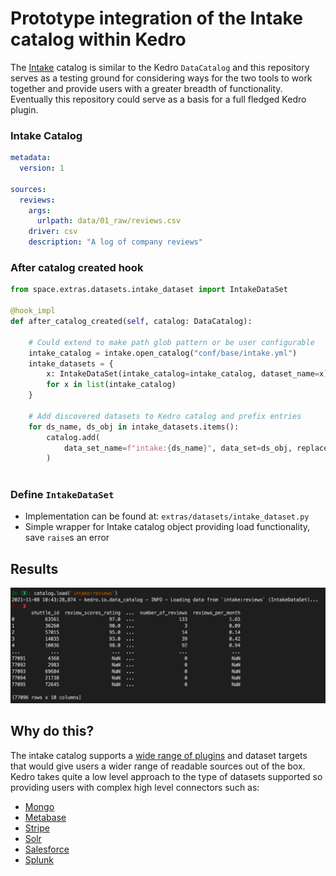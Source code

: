 # Prototype integration of the Intake catalog within Kedro

The [Intake](https://intake.readthedocs.io/) catalog is similar to the Kedro `DataCatalog` and this repository serves as a testing ground for considering ways for the two tools to work together and provide users with a greater breadth of functionality. Eventually this repository could serve as a basis for a full fledged Kedro plugin.

### Intake Catalog

```yaml
metadata:
  version: 1

sources:
  reviews:
    args:
      urlpath: data/01_raw/reviews.csv
    driver: csv
    description: "A log of company reviews"
```

### After catalog created hook

```python
from space.extras.datasets.intake_dataset import IntakeDataSet

@hook_impl
def after_catalog_created(self, catalog: DataCatalog):

    # Could extend to make path glob pattern or be user configurable
    intake_catalog = intake.open_catalog("conf/base/intake.yml")
    intake_datasets = {
        x: IntakeDataSet(intake_catalog=intake_catalog, dataset_name=x)
        for x in list(intake_catalog)
    }

    # Add discovered datasets to Kedro catalog and prefix entries 
    for ds_name, ds_obj in intake_datasets.items():
        catalog.add(
            data_set_name=f"intake:{ds_name}", data_set=ds_obj, replace=True
        )
    
```

### Define `IntakeDataSet`

- Implementation can be found at: `extras/datasets/intake_dataset.py`
- Simple wrapper for Intake catalog object providing load functionality, save `raise`s an error

## Results

![example](demo.png)

## Why do this?

The intake catalog supports a [wide range of plugins](https://intake.readthedocs.io/en/latest/plugin-directory.html) and dataset targets that would give users a wider range of readable sources out of the box. Kedro takes quite a low level approach to the type of datasets supported so providing users with complex high level connectors such as:

- [Mongo](https://github.com/intake/intake-mongo)
- [Metabase](https://github.com/continuumio/intake-metabase)
- [Stripe](https://github.com/sophiamyang/intake-stripe)
- [Solr](https://github.com/intake/intake-solr)
- [Salesforce](https://github.com/sophiamyang/intake-salesforce)
- [Splunk](https://github.com/intake/intake-splunk) 
